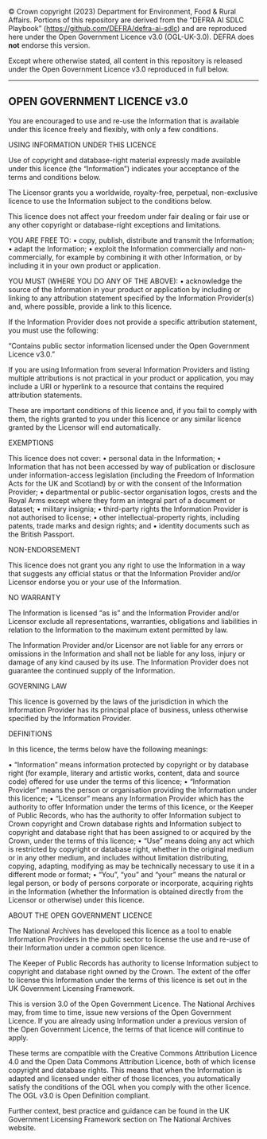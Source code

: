 © Crown copyright (2023) Department for Environment, Food & Rural Affairs.
Portions of this repository are derived from the
“DEFRA AI SDLC Playbook” (https://github.com/DEFRA/defra-ai-sdlc)
and are reproduced here under the Open Government Licence v3.0 (OGL-UK-3.0).
DEFRA does **not** endorse this version.

Except where otherwise stated, all content in this repository is released under
the Open Government Licence v3.0 reproduced in full below.

---------------------------------------------------------------------------
OPEN GOVERNMENT LICENCE v3.0
---------------------------------------------------------------------------

You are encouraged to use and re-use the Information that is available under
this licence freely and flexibly, with only a few conditions.

USING INFORMATION UNDER THIS LICENCE

Use of copyright and database-right material expressly made available under
this licence (the “Information”) indicates your acceptance of the terms and
conditions below.

The Licensor grants you a worldwide, royalty-free, perpetual, non-exclusive
licence to use the Information subject to the conditions below.

This licence does not affect your freedom under fair dealing or fair use or
any other copyright or database-right exceptions and limitations.

YOU ARE FREE TO:
  • copy, publish, distribute and transmit the Information;
  • adapt the Information;
  • exploit the Information commercially and non-commercially, for example by
    combining it with other Information, or by including it in your own
    product or application.

YOU MUST (WHERE YOU DO ANY OF THE ABOVE):
  • acknowledge the source of the Information in your product or application
    by including or linking to any attribution statement specified by the
    Information Provider(s) and, where possible, provide a link to this
    licence.

If the Information Provider does not provide a specific attribution statement,
you must use the following:

  “Contains public sector information licensed under the
   Open Government Licence v3.0.”

If you are using Information from several Information Providers and listing
multiple attributions is not practical in your product or application, you may
include a URI or hyperlink to a resource that contains the required
attribution statements.

These are important conditions of this licence and, if you fail to comply
with them, the rights granted to you under this licence or any similar
licence granted by the Licensor will end automatically.

EXEMPTIONS

This licence does not cover:
  • personal data in the Information;
  • Information that has not been accessed by way of publication or disclosure
    under information-access legislation (including the Freedom of Information
    Acts for the UK and Scotland) by or with the consent of the Information
    Provider;
  • departmental or public-sector organisation logos, crests and the Royal Arms
    except where they form an integral part of a document or dataset;
  • military insignia;
  • third-party rights the Information Provider is not authorised to license;
  • other intellectual-property rights, including patents, trade marks and
    design rights; and
  • identity documents such as the British Passport.

NON-ENDORSEMENT

This licence does not grant you any right to use the Information in a way that
suggests any official status or that the Information Provider and/or Licensor
endorse you or your use of the Information.

NO WARRANTY

The Information is licensed “as is” and the Information Provider and/or
Licensor exclude all representations, warranties, obligations and liabilities
in relation to the Information to the maximum extent permitted by law.

The Information Provider and/or Licensor are not liable for any errors or
omissions in the Information and shall not be liable for any loss, injury or
damage of any kind caused by its use. The Information Provider does not
guarantee the continued supply of the Information.

GOVERNING LAW

This licence is governed by the laws of the jurisdiction in which the
Information Provider has its principal place of business, unless otherwise
specified by the Information Provider.

DEFINITIONS

In this licence, the terms below have the following meanings:

  • “Information” means information protected by copyright or by database
    right (for example, literary and artistic works, content, data and
    source code) offered for use under the terms of this licence;
  • “Information Provider” means the person or organisation providing the
    Information under this licence;
  • “Licensor” means any Information Provider which has the authority to offer
    Information under the terms of this licence, or the Keeper of Public
    Records, who has the authority to offer Information subject to Crown
    copyright and Crown database rights and Information subject to copyright
    and database right that has been assigned to or acquired by the Crown,
    under the terms of this licence;
  • “Use” means doing any act which is restricted by copyright or database
    right, whether in the original medium or in any other medium, and includes
    without limitation distributing, copying, adapting, modifying as may be
    technically necessary to use it in a different mode or format;
  • “You”, “you” and “your” means the natural or legal person, or body of
    persons corporate or incorporate, acquiring rights in the Information
    (whether the Information is obtained directly from the Licensor or
    otherwise) under this licence.

ABOUT THE OPEN GOVERNMENT LICENCE

The National Archives has developed this licence as a tool to enable
Information Providers in the public sector to license the use and re-use of
their Information under a common open licence.

The Keeper of Public Records has authority to license Information subject to
copyright and database right owned by the Crown. The extent of the offer to
license this Information under the terms of this licence is set out in the UK
Government Licensing Framework.

This is version 3.0 of the Open Government Licence. The National Archives may,
from time to time, issue new versions of the Open Government Licence. If you
are already using Information under a previous version of the Open Government
Licence, the terms of that licence will continue to apply.

These terms are compatible with the Creative Commons Attribution Licence 4.0
and the Open Data Commons Attribution Licence, both of which license
copyright and database rights. This means that when the Information is adapted
and licensed under either of those licences, you automatically satisfy the
conditions of the OGL when you comply with the other licence. The OGL v3.0 is
Open Definition compliant.

Further context, best practice and guidance can be found in the UK Government
Licensing Framework section on The National Archives website.
